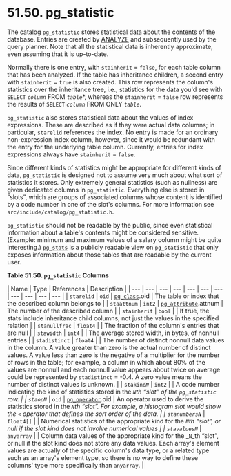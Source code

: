 # 51.50. pg\_statistic

The catalog `pg_statistic` stores statistical data about the contents of the database. Entries are created by [ANALYZE](https://www.postgresql.org/docs/10/static/sql-analyze.html) and subsequently used by the query planner. Note that all the statistical data is inherently approximate, even assuming that it is up-to-date.

Normally there is one entry, with `stainherit` = `false`, for each table column that has been analyzed. If the table has inheritance children, a second entry with `stainherit` = `true` is also created. This row represents the column's statistics over the inheritance tree, i.e., statistics for the data you'd see with `SELECT` _`column`_ FROM _`table`_\*, whereas the `stainherit` = `false` row represents the results of `SELECT` _`column`_ FROM ONLY _`table`_.

`pg_statistic` also stores statistical data about the values of index expressions. These are described as if they were actual data columns; in particular, `starelid` references the index. No entry is made for an ordinary non-expression index column, however, since it would be redundant with the entry for the underlying table column. Currently, entries for index expressions always have `stainherit` = `false`.

Since different kinds of statistics might be appropriate for different kinds of data, `pg_statistic` is designed not to assume very much about what sort of statistics it stores. Only extremely general statistics \(such as nullness\) are given dedicated columns in `pg_statistic`. Everything else is stored in “slots”, which are groups of associated columns whose content is identified by a code number in one of the slot's columns. For more information see `src/include/catalog/pg_statistic.h`.

`pg_statistic` should not be readable by the public, since even statistical information about a table's contents might be considered sensitive. \(Example: minimum and maximum values of a salary column might be quite interesting.\) [`pg_stats`](https://www.postgresql.org/docs/10/static/view-pg-stats.html) is a publicly readable view on `pg_statistic` that only exposes information about those tables that are readable by the current user.

**Table 51.50. `pg_statistic` Columns**

| Name | Type | References | Description |
| --- | --- | --- | --- | --- | --- | --- | --- | --- | --- | --- |
| `starelid` | `oid` | [`pg_class`](https://www.postgresql.org/docs/10/static/catalog-pg-class.html).oid | The table or index that the described column belongs to |
| `staattnum` | `int2` | [`pg_attribute`](https://www.postgresql.org/docs/10/static/catalog-pg-attribute.html).attnum | The number of the described column |
| `stainherit` | `bool` |   | If true, the stats include inheritance child columns, not just the values in the specified relation |
| `stanullfrac` | `float4` |   | The fraction of the column's entries that are null |
| `stawidth` | `int4` |   | The average stored width, in bytes, of nonnull entries |
| `stadistinct` | `float4` |   | The number of distinct nonnull data values in the column. A value greater than zero is the actual number of distinct values. A value less than zero is the negative of a multiplier for the number of rows in the table; for example, a column in which about 80% of the values are nonnull and each nonnull value appears about twice on average could be represented by `stadistinct` = -0.4. A zero value means the number of distinct values is unknown. |
| `stakind`_`N`_ | `int2` |   | A code number indicating the kind of statistics stored in the _`N`_th “slot” of the `pg_statistic` row. |
| `staop`_`N`_ | `oid` | [`pg_operator`](https://www.postgresql.org/docs/10/static/catalog-pg-operator.html).oid | An operator used to derive the statistics stored in the _`N`_th “slot”. For example, a histogram slot would show the `<` operator that defines the sort order of the data. |
| `stanumbers`_`N`_ | `float4[]` |   | Numerical statistics of the appropriate kind for the _`N`_th “slot”, or null if the slot kind does not involve numerical values |
| `stavalues`_`N`_ | `anyarray` |   | Column data values of the appropriate kind for the _`N`_th “slot”, or null if the slot kind does not store any data values. Each array's element values are actually of the specific column's data type, or a related type such as an array's element type, so there is no way to define these columns' type more specifically than `anyarray`. |

